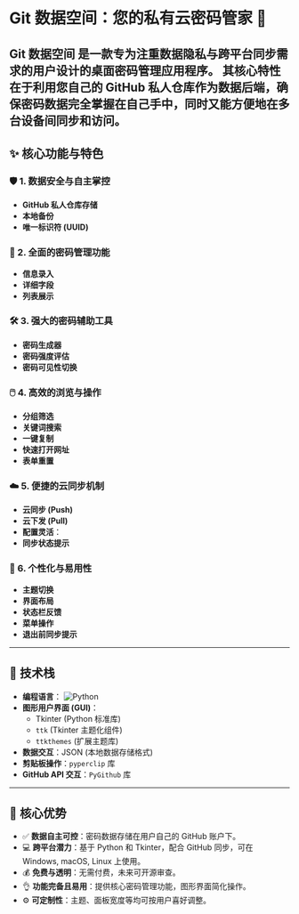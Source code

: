 # Git 数据空间：您的私有云密码管家 🔐
**Git 数据空间** 是一款专为注重数据隐私与跨平台同步需求的用户设计的桌面密码管理应用程序。
其核心特性在于利用您自己的 GitHub 私人仓库作为数据后端，确保密码数据完全掌握在自己手中，同时又能方便地在多台设备间同步和访问。
---
## ✨ 核心功能与特色

### 🛡️ 1. 数据安全与自主掌控
*   **GitHub 私人仓库存储**
*   **本地备份**
*   **唯一标识符 (UUID)**

### 🔑 2. 全面的密码管理功能
*   **信息录入**
*   **详细字段**
*   **列表展示**

### 🛠️ 3. 强大的密码辅助工具
*   **密码生成器**
*   **密码强度评估**
*   **密码可见性切换**

### 🖱️ 4. 高效的浏览与操作
*   **分组筛选**
*   **关键词搜索**
*   **一键复制**
*   **快速打开网址**
*   **表单重置**

### ☁️ 5. 便捷的云同步机制
*   **云同步 (Push)**
*   **云下发 (Pull)**
*   **配置灵活**：
*   **同步状态提示**

### 🎨 6. 个性化与易用性
*   **主题切换**
*   **界面布局**
*   **状态栏反馈**
*   **菜单操作**
*   **退出前同步提示**

---

## 🚀 技术栈

*   **编程语言**： ![Python](https://img.shields.io/badge/-Python-3776AB?style=flat&logo=python&logoColor=white)
*   **图形用户界面 (GUI)**：
    *   Tkinter (Python 标准库)
    *   `ttk` (Tkinter 主题化组件)
    *   `ttkthemes` (扩展主题库)
*   **数据交互**：JSON (本地数据存储格式)
*   **剪贴板操作**：`pyperclip` 库
*   **GitHub API 交互**：`PyGithub` 库

---

## 🌟 核心优势

*   ✅ **数据自主可控**：密码数据存储在用户自己的 GitHub 账户下。
*   💻 **跨平台潜力**：基于 Python 和 Tkinter，配合 GitHub 同步，可在 Windows, macOS, Linux 上使用。
*   💰 **免费与透明**：无需付费，未来可开源审查。
*   👌 **功能完备且易用**：提供核心密码管理功能，图形界面简化操作。
*   ⚙️ **可定制性**：主题、面板宽度等均可按用户喜好调整。
